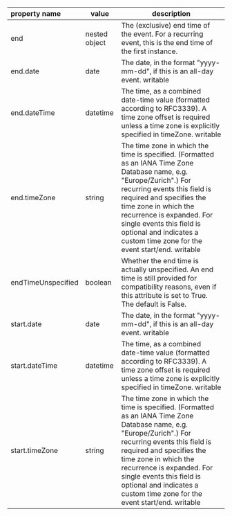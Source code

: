 | property name      | value         | description                                                                                                                                                                                                                                                                                                                                  |
| :----------------- | ------------- | -------------------------------------------------------------------------------------------------------------------------------------------------------------------------------------------------------------------------------------------------------------------------------------------------------------------------------------------- |
| end                | nested object | The (exclusive) end time of the event. For a recurring event, this is the end time of the first instance.                                                                                                                                                                                                                                    |
| end.date           | date          | The date, in the format "yyyy-mm-dd", if this is an all-day event. writable                                                                                                                                                                                                                                                                  |
| end.dateTime       | datetime      | The time, as a combined date-time value (formatted according to RFC3339). A time zone offset is required unless a time zone is explicitly specified in timeZone. writable                                                                                                                                                                    |
| end.timeZone       | string        | The time zone in which the time is specified. (Formatted as an IANA Time Zone Database name, e.g. "Europe/Zurich".) For recurring events this field is required and specifies the time zone in which the recurrence is expanded. For single events this field is optional and indicates a custom time zone for the event start/end. writable |
| endTimeUnspecified | boolean       | Whether the end time is actually unspecified. An end time is still provided for compatibility reasons, even if this attribute is set to True. The default is False.                                                                                                                                                                          |
| start.date         | date          | The date, in the format "yyyy-mm-dd", if this is an all-day event. writable                                                                                                                                                                                                                                                                  |
| start.dateTime     | datetime      | The time, as a combined date-time value (formatted according to RFC3339). A time zone offset is required unless a time zone is explicitly specified in timeZone. writable                                                                                                                                                                    |
| start.timeZone     | string        | The time zone in which the time is specified. (Formatted as an IANA Time Zone Database name, e.g. "Europe/Zurich".) For recurring events this field is required and specifies the time zone in which the recurrence is expanded. For single events this field is optional and indicates a custom time zone for the event start/end. writable |
